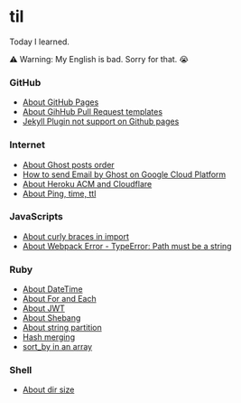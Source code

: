 # til

Today I learned. 

:warning: Warning: My English is bad. Sorry for that. :sob:

### GitHub
  - [About GitHub Pages](../github/about-github-pages.md)
  - [About GihHub Pull Request templates](../github/about-pr-template.md)
  - [Jekyll Plugin not support on Github pages](../github/jekyll-plugin-not-support-on-github-pages.md)

### Internet
  - [About Ghost posts order](../internet/about-ghost-posts-order.md)
  - [How to send Email by Ghost on Google Cloud Platform ](../internet/about-google-cloud-platform-ghost.md)
  - [About Heroku ACM and Cloudflare](../internet/about-heroku-acm.md)
  - [About Ping, time, ttl](../internet/about-ping-time-ttl.md)

### JavaScripts
  - [About curly braces in import](../js/about-curly-braces-in-import.md)
  - [About Webpack Error - TypeError: Path must be a string](../js/about-webpack-error-path-must-be-a-string.md)

### Ruby
  - [About DateTime](../ruby/about-datetime.md)
  - [About For and Each](../ruby/about-for-each.md)
  - [About JWT](../ruby/about-jwt.md)
  - [About Shebang](../ruby/about-shebang.md)
  - [About string partition](../ruby/about-string-partition.md)
  - [Hash merging](../ruby/hash-merging.md)
  - [sort_by in an array](../ruby/sort-by-in-array.md)

### Shell
  - [About dir size](../shell/about-dir-size.md)